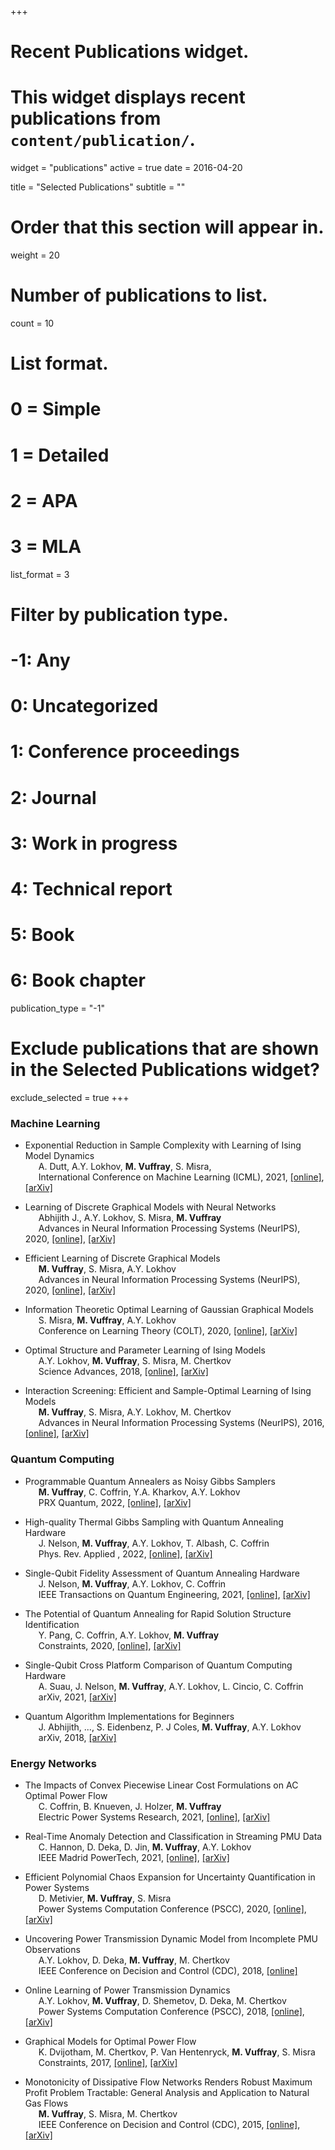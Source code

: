 +++
# Recent Publications widget.
# This widget displays recent publications from `content/publication/`.
widget = "publications"
active = true
date = 2016-04-20

title = "Selected Publications"
subtitle = ""

# Order that this section will appear in.
weight = 20

# Number of publications to list.
count = 10

# List format.
#   0 = Simple
#   1 = Detailed
#   2 = APA
#   3 = MLA
list_format = 3

# Filter by publication type.
# -1: Any
#  0: Uncategorized
#  1: Conference proceedings
#  2: Journal
#  3: Work in progress
#  4: Technical report
#  5: Book
#  6: Book chapter
publication_type = "-1"

# Exclude publications that are shown in the Selected Publications widget?
exclude_selected = true
+++

### Machine Learning

* Exponential Reduction in Sample Complexity with Learning of Ising Model Dynamics  <br>
<span style="margin-left:1.5em">  A. Dutt, A.Y. Lokhov, **M. Vuffray**, S. Misra, <br>
<span style="margin-left:1.5em">  International Conference on Machine Learning (ICML), 2021, [\[online\]](http://proceedings.mlr.press/v139/dutt21a/dutt21a.pdf), [\[arXiv\]](https://arxiv.org/pdf/2104.00995.pdf)

* Learning of Discrete Graphical Models with Neural Networks  <br>
<span style="margin-left:1.5em">  Abhijith J., A.Y. Lokhov, S. Misra, **M. Vuffray** <br>
<span style="margin-left:1.5em">  Advances in Neural Information Processing Systems (NeurIPS), 2020, [\[online\]](https://proceedings.neurips.cc/paper/2020/file/3cc697419ea18cc98d525999665cb94a-Paper.pdf), [\[arXiv\]](https://arxiv.org/pdf/2006.11937.pdf)

* Efficient Learning of Discrete Graphical Models  <br>
<span style="margin-left:1.5em"> **M. Vuffray**, S. Misra, A.Y. Lokhov <br>
<span style="margin-left:1.5em">  Advances in Neural Information Processing Systems (NeurIPS), 2020, [\[online\]](https://proceedings.neurips.cc/paper/2020/file/9d702ffd99ad9c70ac37e506facc8c38-Paper.pdf), [\[arXiv\]](https://arxiv.org/pdf/1902.00600.pdf)

* Information Theoretic Optimal Learning of Gaussian Graphical Models  <br>
<span style="margin-left:1.5em"> S. Misra, **M. Vuffray**, A.Y. Lokhov <br>
<span style="margin-left:1.5em">  Conference on Learning Theory (COLT), 2020, [\[online\]](http://proceedings.mlr.press/v125/misra20a/misra20a.pdf), [\[arXiv\]](https://arxiv.org/pdf/1703.04886.pdf)

* Optimal Structure and Parameter Learning of Ising Models  <br>
<span style="margin-left:1.5em"> A.Y. Lokhov, **M. Vuffray**, S. Misra, M. Chertkov <br>
<span style="margin-left:1.5em">  Science Advances, 2018, [\[online\]](http://advances.sciencemag.org/content/4/3/e1700791/tab-pdf), [\[arXiv\]](https://arxiv.org/pdf/1612.05024.pdf)

* Interaction Screening: Efficient and Sample-Optimal Learning of Ising Models  <br>
<span style="margin-left:1.5em"> **M. Vuffray**, S. Misra, A.Y. Lokhov, M. Chertkov <br>
<span style="margin-left:1.5em"> Advances in Neural Information Processing Systems (NeurIPS), 2016, [\[online\]](https://proceedings.neurips.cc/paper/2016/file/861dc9bd7f4e7dd3cccd534d0ae2a2e9-Paper.pdf), [\[arXiv\]](https://arxiv.org/pdf/1605.07252.pdf)

### Quantum Computing

* Programmable Quantum Annealers as Noisy Gibbs Samplers <br>
<span style="margin-left:1.5em"> **M. Vuffray**, C. Coffrin, Y.A. Kharkov, A.Y. Lokhov <br>
<span style="margin-left:1.5em"> PRX Quantum, 2022,
[\[online\]](https://journals.aps.org/prxquantum/pdf/10.1103/PRXQuantum.3.020317),
[\[arXiv\]](https://arxiv.org/pdf/2012.08827.pdf)

* High-quality Thermal Gibbs Sampling with Quantum Annealing Hardware <br>
<span style="margin-left:1.5em"> J. Nelson, **M. Vuffray**, A.Y. Lokhov, T. Albash, C. Coffrin <br>
<span style="margin-left:1.5em"> Phys. Rev. Applied , 2022,
[\[online\]](https://journals.aps.org/prapplied/pdf/10.1103/PhysRevApplied.17.044046), [\[arXiv\]](https://arxiv.org/pdf/2109.01690.pdf)

* Single-Qubit Fidelity Assessment of Quantum Annealing Hardware <br>
<span style="margin-left:1.5em"> J. Nelson, **M. Vuffray**, A.Y. Lokhov, C. Coffrin <br>
<span style="margin-left:1.5em"> IEEE Transactions on Quantum Engineering, 2021,
[\[online\]](https://ieeexplore.ieee.org/stamp/stamp.jsp?arnumber=9465651),
[\[arXiv\]](https://arxiv.org/pdf/2104.03335.pdf)

* The Potential of Quantum Annealing for Rapid Solution Structure Identification <br>
<span style="margin-left:1.5em"> Y. Pang, C. Coffrin, A.Y. Lokhov, **M. Vuffray** <br>
<span style="margin-left:1.5em"> Constraints, 2020,
 [\[online\]](https://link.springer.com/article/10.1007/s10601-020-09315-0),
[\[arXiv\]](https://arxiv.org/abs/1912.01759)

* Single-Qubit Cross Platform Comparison of Quantum Computing Hardware <br>
<span style="margin-left:1.5em"> A. Suau, J. Nelson, **M. Vuffray**, A.Y. Lokhov, L. Cincio, C. Coffrin <br>
<span style="margin-left:1.5em"> arXiv, 2021,
[\[arXiv\]](https://arxiv.org/pdf/2108.11334.pdf)

* Quantum Algorithm Implementations for Beginners <br>
<span style="margin-left:1.5em"> J. Abhijith, ...,  S. Eidenbenz, P. J Coles, **M. Vuffray**, A.Y. Lokhov <br>
<span style="margin-left:1.5em"> arXiv, 2018,
[\[arXiv\]](https://arxiv.org/pdf/1804.03719.pdf)

### Energy Networks

* The Impacts of Convex Piecewise Linear Cost Formulations on AC Optimal Power Flow <br>
<span style="margin-left:1.5em"> C. Coffrin, B. Knueven, J. Holzer, **M. Vuffray** <br>
<span style="margin-left:1.5em"> Electric Power Systems Research, 2021, [\[online\]](https://www.sciencedirect.com/science/article/abs/pii/S0378779621001723),
[\[arXiv\]](https://arxiv.org/pdf/2005.14087.pdf)

* Real-Time Anomaly Detection and Classification in Streaming PMU Data <br>
<span style="margin-left:1.5em"> C. Hannon, D. Deka, D. Jin, **M. Vuffray**, A.Y. Lokhov <br>
<span style="margin-left:1.5em">  IEEE Madrid PowerTech, 2021,
[\[online\]](https://ieeexplore.ieee.org/abstract/document/9494800),
[\[arXiv\]](https://arxiv.org/pdf/1911.06316.pdf)

* Efficient Polynomial Chaos Expansion for Uncertainty Quantification in Power Systems <br>
<span style="margin-left:1.5em"> D. Metivier, **M. Vuffray**, S. Misra <br>
<span style="margin-left:1.5em"> Power Systems Computation Conference (PSCC), 2020, [\[online\]](https://www.sciencedirect.com/science/article/abs/pii/S0378779620305940),
[\[arXiv\]](https://arxiv.org/pdf/1910.06498.pdf)

* Uncovering Power Transmission Dynamic Model from Incomplete PMU Observations <br>
<span style="margin-left:1.5em"> A.Y. Lokhov, D. Deka, **M. Vuffray**, M. Chertkov <br>
<span style="margin-left:1.5em"> IEEE Conference on Decision and Control (CDC), 2018, [\[online\]](https://ieeexplore.ieee.org/abstract/document/8619606)

* Online Learning of Power Transmission Dynamics  <br>
<span style="margin-left:1.5em"> A.Y. Lokhov, **M. Vuffray**, D. Shemetov, D. Deka, M. Chertkov <br>
<span style="margin-left:1.5em"> Power Systems Computation Conference (PSCC), 2018, [\[online\]](https://ieeexplore.ieee.org/abstract/document/8442720), [\[arXiv\]](https://arxiv.org/pdf/1710.10021.pdf)

* Graphical Models for Optimal Power Flow  <br>
<span style="margin-left:1.5em"> K. Dvijotham, M. Chertkov, P. Van Hentenryck, **M. Vuffray**, S. Misra <br>
<span style="margin-left:1.5em">  Constraints, 2017, [\[online\]](https://link.springer.com/article/10.1007/s10601-016-9253-y), [\[arXiv\]](https://arxiv.org/pdf/1606.06512.pdf)

* Monotonicity of Dissipative Flow Networks Renders Robust Maximum Profit Problem Tractable: General Analysis and Application to Natural Gas Flows  <br>
<span style="margin-left:1.5em"> **M. Vuffray**, S. Misra, M. Chertkov <br>
<span style="margin-left:1.5em"> IEEE Conference on Decision and Control (CDC), 2015, [\[online\]](https://ieeexplore.ieee.org/abstract/document/7402933), [\[arXiv\]](https://arxiv.org/pdf/1504.00910.pdf)

<!-- ### Information Theory

* The Bethe Free Energy Allows to Compute the Conditional Entropy of Graphical Code Instances: A Proof From the Polymer Expansion <br>
<span style="margin-left:1.5em"> N. Macris, **M. Vuffray** <br>
<span style="margin-left:1.5em"> IEEE Transactions on Information Theory, 2016, [\[online\]](https://ieeexplore.ieee.org/abstract/document/7460154), [\[arXiv\]](https://arxiv.org/pdf/1310.1294.pdf)


* Approaching the Rate-Distortion Limit with Spatial Coupling, Belief Propagation, and Decimation <br>
<span style="margin-left:1.5em"> V. Aref, N. Macris, **M. Vuffray** <br>
<span style="margin-left:1.5em"> IEEE Transactions on Information Theory, 2015, [\[online\]](https://ieeexplore.ieee.org/abstract/document/7109906), [\[arXiv\]](https://arxiv.org/pdf/1307.5210.pdf) -->

